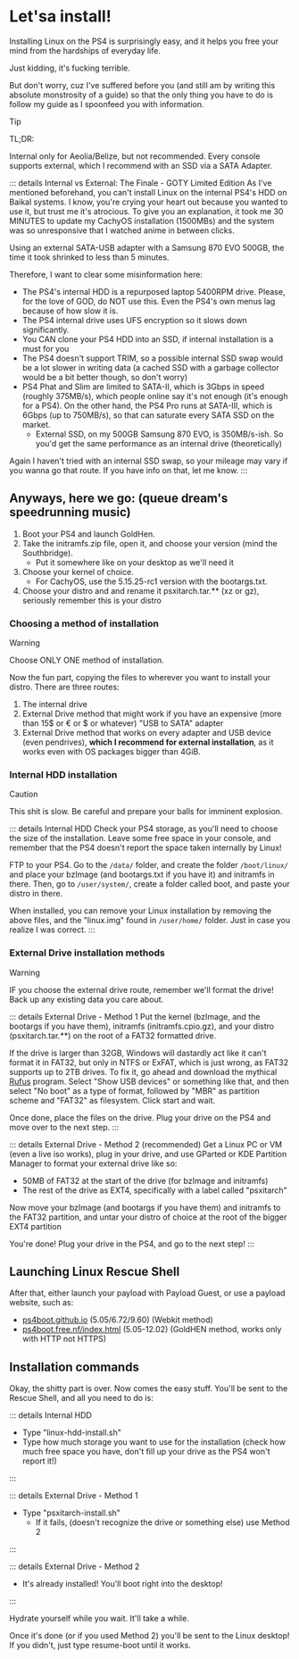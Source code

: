 # Let'sa install!
Installing Linux on the PS4 is surprisingly easy, and it helps you free your mind from the hardships of everyday life.

Just kidding, it's fucking terrible.

But don't worry, cuz I've suffered before you (and still am by writing this absolute monstrosity of a guide) so that the only thing you have to do is follow my guide as I spoonfeed you with information.

> [!TIP]
> TL;DR:
> 
> Internal only for Aeolia/Belize, but not recommended.
> Every console supports external, which I recommend with an SSD via a SATA Adapter.

::: details Internal vs External: The Finale - GOTY Limited Edition
As I've mentioned beforehand, you can't install Linux on the internal PS4's HDD on Baikal systems. I know, you're crying your heart out because you wanted to use it, but trust me it's atrocious.
To give you an explanation, it took me 30 MINUTES to update my CachyOS installation (1500MBs) and the system was so unresponsive that I watched anime in between clicks.

Using an external SATA-USB adapter with a Samsung 870 EVO 500GB, the time it took shrinked to less than 5 minutes.

Therefore, I want to clear some misinformation here:
- The PS4's internal HDD is a repurposed laptop 5400RPM drive. Please, for the love of GOD, do NOT use this. Even the PS4's own menus lag because of how slow it is.
- The PS4 internal drive uses UFS encryption so it slows down significantly.
- You CAN clone your PS4 HDD into an SSD, if internal installation is a must for you
- The PS4 doesn't support TRIM, so a possible internal SSD swap would be a lot slower in writing data (a cached SSD with a garbage collector would be a bit better though, so don't worry)
- PS4 Phat and Slim are limited to SATA-II, which is 3Gbps in speed (roughly 375MB/s), which people online say it's not enough (it's enough for a PS4). On the other hand, the PS4 Pro runs at SATA-III, which is 6Gbps (up to 750MB/s), so that can saturate every SATA SSD on the market.
	- External SSD, on my 500GB Samsung 870 EVO, is 350MB/s-ish. So you'd get the same performance as an internal drive (theoretically)

Again I haven't tried with an internal SSD swap, so your mileage may vary if you wanna go that route. If you have info on that, let me know.
:::
## Anyways, here we go: (queue dream's speedrunning music)
1. Boot your PS4 and launch GoldHen.
2. Take the initramfs.zip file, open it, and choose your version (mind the Southbridge).
	- Put it somewhere like on your desktop as we'll need it
3. Choose your kernel of choice.
	- For CachyOS, use the 5.15.25-rc1 version with the bootargs.txt.
4. Choose your distro and and rename it psxitarch.tar.** (xz or gz), seriously remember this is your distro

### Choosing a method of installation
> [!WARNING]
> Choose ONLY ONE method of installation.

Now the fun part, copying the files to wherever you want to install your distro.
There are three routes:
1. The internal drive
2. External Drive method that might work if you have an expensive (more than 15$ or € or $ or whatever) "USB to SATA" adapter
3. External Drive method that works on every adapter and USB device (even pendrives), **which I recommend for external installation**, as it works even with OS packages bigger than 4GiB.

### Internal HDD installation
> [!CAUTION]
> This shit is slow. Be careful and prepare your balls for imminent explosion.

::: details Internal HDD
Check your PS4 storage, as you'll need to choose the size of the installation. Leave some free space in your console, and remember that the PS4 doesn't report the space taken internally by Linux!

FTP to your PS4. Go to the `/data/` folder, and create the folder `/boot/linux/` and place your bzImage (and bootargs.txt if you have it) and initramfs in there.
Then, go to `/user/system/`, create a folder called boot, and paste your distro in there.

When installed, you can remove your Linux installation by removing the above files, and the "linux.img" found in `/user/home/` folder. Just in case you realize I was correct.
:::
### External Drive installation methods
> [!WARNING]
> IF you choose the external drive route, remember we'll format the drive!
> Back up any existing data you care about.

::: details External Drive - Method 1
Put the kernel (bzImage, and the bootargs if you have them), initramfs (initramfs.cpio.gz), and your distro (psxitarch.tar.**) on the root of a FAT32 formatted drive.

If the drive is larger than 32GB, Windows will dastardly act like it can't format it in FAT32, but only in NTFS or ExFAT, which is just wrong, as FAT32 supports up to 2TB drives.
To fix it, go ahead and download the mythical [Rufus](https://rufus.ie) program. Select "Show USB devices" or something like that, and then select "No boot" as a type of format, followed by "MBR" as partition scheme and "FAT32" as filesystem. Click start and wait.

Once done, place the files on the drive.
Plug your drive on the PS4 and move over to the next step.
:::

::: details External Drive - Method 2 (recommended)
Get a Linux PC or VM (even a live iso works), plug in your drive, and use GParted or KDE Partition Manager to format your external drive like so:
- 50MB of FAT32 at the start of the drive (for bzImage and initramfs)
- The rest of the drive as EXT4, specifically with a label called "psxitarch"

Now move your bzImage (and bootargs if you have them) and initramfs to the FAT32 partition, and untar your distro of choice at the root of the bigger EXT4 partition

You're done! Plug your drive in the PS4, and go to the next step!
:::

## Launching Linux Rescue Shell

After that, either launch your payload with Payload Guest, or use a payload website, such as:
- [ps4boot.github.io](https://ps4boot.github.io/) (5.05/6.72/9.60) (Webkit method)
- [ps4boot.free.nf/index.html](http://ps4boot.free.nf/index.html) (5.05-12.02) (GoldHEN method, works only with HTTP not HTTPS)

## Installation commands
Okay, the shitty part is over. Now comes the easy stuff. You'll be sent to the Rescue Shell, and all you need to do is:

::: details Internal HDD
- Type "linux-hdd-install.sh"
- Type how much storage you want to use for the installation (check how much free space you have, don't fill up your drive as the PS4 won't report it!)

:::

::: details External Drive - Method 1
- Type "psxitarch-install.sh"
	- If it fails, (doesn't recognize the drive or something else) use Method 2

:::

::: details External Drive - Method 2
- It's already installed! You'll boot right into the desktop!

:::

Hydrate yourself while you wait. It'll take a while.

Once it's done (or if you used Method 2) you'll be sent to the Linux desktop! If you didn't, just type resume-boot until it works.
